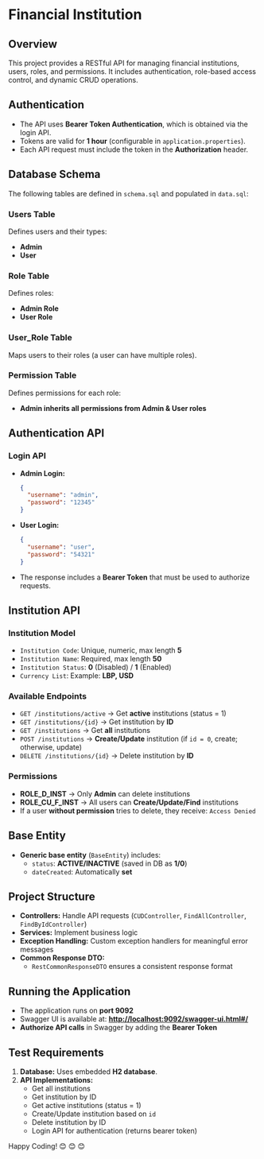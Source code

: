 # **Financial Institution**

## **Overview**
This project provides a RESTful API for managing financial institutions, users, roles, and permissions. It includes authentication, role-based access control, and dynamic CRUD operations.

## **Authentication**
- The API uses **Bearer Token Authentication**, which is obtained via the login API.
- Tokens are valid for **1 hour** (configurable in `application.properties`).
- Each API request must include the token in the **Authorization** header.

## **Database Schema**
The following tables are defined in `schema.sql` and populated in `data.sql`:

### **Users Table**
Defines users and their types:
- **Admin**
- **User**

### **Role Table**
Defines roles:
- **Admin Role**
- **User Role**

### **User_Role Table**
Maps users to their roles (a user can have multiple roles).

### **Permission Table**
Defines permissions for each role:
- **Admin inherits all permissions from Admin & User roles**

## **Authentication API**
### **Login API**
- **Admin Login:**
  ```json
  {
    "username": "admin",
    "password": "12345"
  }
  ```
- **User Login:**
  ```json
  {
    "username": "user",
    "password": "54321"
  }
  ```
- The response includes a **Bearer Token** that must be used to authorize requests.

## **Institution API**
### **Institution Model**
- `Institution Code`: Unique, numeric, max length **5**
- `Institution Name`: Required, max length **50**
- `Institution Status`: **0** (Disabled) / **1** (Enabled)
- `Currency List`: Example: **LBP, USD**

### **Available Endpoints**
- `GET /institutions/active` → Get **active** institutions (status = 1)
- `GET /institutions/{id}` → Get institution by **ID**
- `GET /institutions` → Get **all** institutions
- `POST /institutions` → **Create/Update** institution (if `id = 0`, create; otherwise, update)
- `DELETE /institutions/{id}` → Delete institution by **ID**

### **Permissions**
- **ROLE_D_INST** → Only **Admin** can delete institutions
- **ROLE_CU_F_INST** → All users can **Create/Update/Find** institutions
- If a user **without permission** tries to delete, they receive: `Access Denied`

## **Base Entity**
- **Generic base entity** (`BaseEntity`) includes:
    - `status`: **ACTIVE/INACTIVE** (saved in DB as **1/0**)
    - `dateCreated`: Automatically **set**

## **Project Structure**
- **Controllers:** Handle API requests (`CUDController`, `FindAllController`, `FindByIdController`)
- **Services:** Implement business logic
- **Exception Handling:** Custom exception handlers for meaningful error messages
- **Common Response DTO:**
    - `RestCommonResponseDTO` ensures a consistent response format

## **Running the Application**
- The application runs on **port 9092**
- Swagger UI is available at: **[http://localhost:9092/swagger-ui.html#/](http://localhost:9092/swagger-ui.html#/)**
- **Authorize API calls** in Swagger by adding the **Bearer Token**

## **Test Requirements**
1. **Database:** Uses embedded **H2 database**.
2. **API Implementations:**
    - Get all institutions
    - Get institution by ID
    - Get active institutions (status = 1)
    - Create/Update institution based on `id`
    - Delete institution by ID
    - Login API for authentication (returns bearer token)

Happy Coding! 😊 😊 😊 
